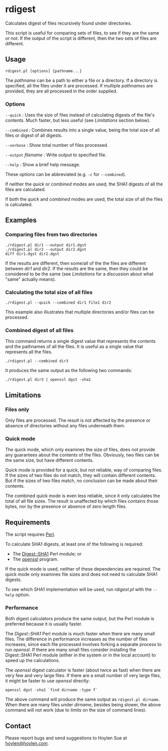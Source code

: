 rdigest
=======

Calculates digest of files recursively found under directories.

This script is useful for comparing sets of files, to see if they are
the same or not. If the output of the script is different, then the
two sets of files are different.

Usage
-----

    rdigest.pl [options] {pathname...}

The _pathname_ can be a path to either a file or a directory. If a
directory is specified, all the files under it are processed. If
multiple _pathnames_ are provided, they are all processed in the order
supplied.

### Options

`--quick`
: Uses the size of files instead of calculating digests of the file's contents.
Much faster, but less useful (see _Limitations_ section below).

`--combined`
: Combines results into a single value, being the total size of all files or digest of all digests.

`--verbose`
: Show total number of files processed.

`--output` _filename_
: Write output to specified file.

`--help`
: Show a brief help message.

These options can be abbreviated (e.g. `-c` for `--combined`).

If neither the _quick_ or _combined_ modes are used, the SHA1 digests
of all the files are calculated.

If both the _quick_ and _combined_ modes are used, the total size of
all the files is calculated.

Examples
--------

### Comparing files from two directories

    ./rdigest.pl dir1 --output dir1.dgst
    ./rdigest.pl dir2 --output dir2.dgst
	diff dir1.dgst dir2.dgst

If the results are different, then some/all of the the files are
different between _dir1_ and _dir2_. If the results are the same, then
they could be considered to be the same (see _Limitations_ for a
discussion about what "same" actually means).

### Calculating the total size of all files

    ./rdigest.pl --quick --combined dir1 file1 dir2

This example also illustrates that multiple directories and/or files
can be processed.

### Combined digest of all files

This command returns a single digest value that represents the
contents and the pathnames of all the files. It is useful as a
single value that represents all the files.

    ./rdigest.pl --combined dir3

It produces the same output as the following two commands:

    ./rdigest.pl dir3 |	openssl dgst -sha1

Limitations
-----------

### Files only

Only files are processed. The result is not affected by the presence
or absence of directories without any files underneath them.

### Quick mode

The quick mode, which only examines the size of files, does not
provide any guarantees about the contents of the files. Obviously, two
files can be the same size, but have different contents.

Quick mode is provided for a quick, but not reliable, way of comparing
files. If the sizes of two files do not match, they will contain
different contents. But if the sizes of two files match, no conclusion
can be made about their contents.

The combined quick mode is even less reliable, since it only
calculates the total of all file sizes. The result is unaffected by
which files contains those bytes, nor by the presence or absence of
zero length files.

Requirements
------------

The script requires [Perl](http://www.perl.org).

To calculate SHA1 digests, at least one of the following is required:

- The [Digest::SHA1](http://search.cpan.org/~gaas/Digest-SHA1-2.13/SHA1.pm)
  Perl module; or
- The [openssl](http://www.openssl.org) program.

If the quick mode is used, neither of these dependencies are
required. The quick mode only examines file sizes and does not need to
calculate SHA1 digests.

To see which SHA1 implementation will be used, run _rdigest.pl_ with
the `--help` option.

### Performance

Both digest calculators produce the same output, but the Perl module
is preferred because it is usually faster.

The _Digest::SHA1_ Perl module is much faster when there are many
small files.  The difference in performance increases as the number of
files increases, since each file processed involves forking a separate
process to run _openssl_.  If there are many small files consider
installing the Digest::SHA1 Perl module (either in the system
or in the local account) to speed up the calculations.

The _openssl_ digest calculator is faster (about twice as fast) when
there are very few and very large files.  If there are a small number
of very large files, it might be faster to use _openssl_ directly:

    openssl dgst -sha1 `find dirname -type f`

The above command will produce the same output as `rdigest.pl
dirname`. When there are many files under _dirname_, besides being
slower, the above command will not work (due to limits on the size of
command lines).

Contact
-------

Please report bugs and send suggestions to Hoylen Sue at <hoylen@hoylen.com>.
